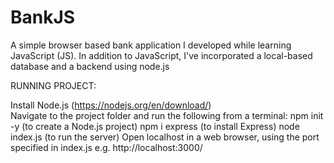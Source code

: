 # BankJS

A simple browser based bank application I developed while learning JavaScript (JS). 
In addition to JavaScript, I've incorporated a local-based database and a backend using node.js


RUNNING PROJECT:

Install Node.js (https://nodejs.org/en/download/) <br>
Navigate to the project folder and run the following from a terminal:
npm init -y (to create a Node.js project)
npm i express (to install Express)
node index.js (to run the server)
Open localhost in a web browser, using the port specified in index.js e.g. http://localhost:3000/
